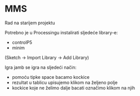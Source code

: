 # MMS
Rad na starijem projektu

Potrebno je u Processingu instalirati sljedeće library-e: 
* controlP5
* minim

(Sketch -> Import Library -> Add Library)

Igra jamb se igra na sljedeći način:
* pomoću tipke space bacamo kockice
* rezultat u tablicu upisujemo klikom na željeno polje
* kockice koje ne želimo dalje bacati označimo klikom na njih 
